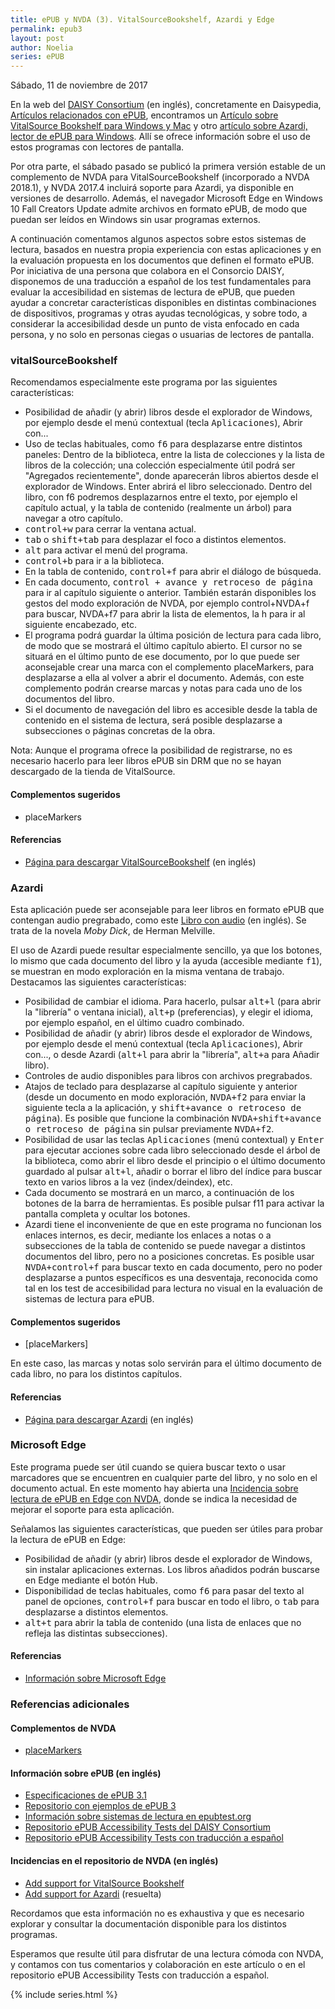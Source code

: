 ```yaml
---
title: ePUB y NVDA (3). VitalSourceBookshelf, Azardi y Edge
permalink: epub3
layout: post
author: Noelia
series: ePUB
---
```


<footer>Sábado, 11 de noviembre de 2017</footer>

En la web del [DAISY Consortium](http://www.daisy.org/) (en inglés), concretamente en Daisypedia, [Artículos relacionados con ePUB](http://www.daisy.org/daisypedia/epub-0), encontramos un [Artículo sobre VitalSource Bookshelf para Windows y Mac](http://www.daisy.org/daisypedia/vitalsource-bookshelf-pc-and-mac-overview) y otro [artículo sobre Azardi, lector de ePUB para Windows](http://www.daisy.org/daisypedia/azardi-epub-reader-windows). Allí se ofrece información sobre el uso de estos programas con lectores de pantalla.

Por otra parte, el sábado pasado se publicó la primera versión estable de un complemento de NVDA para VitalSourceBookshelf (incorporado a NVDA 2018.1), y NVDA 2017.4 incluirá soporte para Azardi, ya disponible en versiones de desarrollo. Además, el navegador Microsoft Edge en Windows 10 Fall Creators Update admite archivos en formato ePUB, de modo que puedan ser leídos en Windows sin usar programas externos.

A continuación comentamos algunos aspectos sobre estos sistemas de lectura, basados en nuestra propia experiencia con estas aplicaciones y en la evaluación propuesta en los documentos que definen el formato ePUB. Por iniciativa de una persona que colabora en el Consorcio DAISY, disponemos de una traducción a español de los test fundamentales para evaluar la accesibilidad en sistemas de lectura de ePUB, que pueden ayudar a concretar características disponibles en distintas combinaciones de dispositivos, programas y otras ayudas tecnológicas, y sobre todo, a considerar la accesibilidad desde un punto de vista enfocado en cada persona, y no solo en personas ciegas o usuarias de lectores de pantalla.

### vitalSourceBookshelf

Recomendamos especialmente este programa por las siguientes características:

- Posibilidad de añadir (y abrir) libros desde el explorador de Windows, por ejemplo desde el menú contextual (tecla <kbd>Aplicaciones</kbd>), Abrir con...
- Uso de teclas habituales, como <kbd>f6</kbd> para desplazarse entre distintos paneles: Dentro de la biblioteca, entre la lista de colecciones y la lista de libros de la colección; una colección especialmente útil podrá ser "Agregados recientemente", donde aparecerán libros abiertos desde el explorador de Windows. Enter abrirá el libro seleccionado. Dentro del libro, con f6 podremos desplazarnos entre el texto, por ejemplo el capítulo actual, y la tabla de contenido (realmente un árbol) para navegar a otro capítulo.
- <kbd>control+w</kbd> para cerrar la ventana actual.
- <kbd>tab</kbd> o <kbd>shift+tab</kbd> para desplazar el foco a distintos elementos.
- <kbd>alt</kbd> para activar el menú del programa.
- <kbd>control+b</kbd> para ir a la biblioteca.
- En la tabla de contenido, <kbd>control+f</kbd> para abrir el diálogo de búsqueda.
- En cada documento, <kbd>control + avance y retroceso de página</kbd> para ir al capítulo siguiente o anterior. También estarán disponibles los gestos del modo exploración de NVDA, por ejemplo control+NVDA+f para buscar, NVDA+f7 para abrir la lista de elementos, la h para ir al siguiente encabezado, etc.
- El programa podrá guardar la última posición de lectura para cada libro, de modo que se mostrará el último capítulo abierto. El cursor no se situará en el último punto de ese documento, por lo que puede ser aconsejable crear una marca con el complemento placeMarkers, para desplazarse a ella al volver a abrir el documento. Además, con este complemento podrán crearse marcas y notas para cada uno de los documentos del libro.
- Si el documento de navegación del libro es accesible desde la tabla de contenido en el sistema de lectura, será posible desplazarse a subsecciones o páginas concretas de la obra.

Nota: Aunque el programa ofrece la posibilidad de registrarse, no es necesario hacerlo para leer libros ePUB sin DRM que no se hayan descargado de la tienda de VitalSource.

#### Complementos sugeridos

- placeMarkers

#### Referencias

- [Página para descargar VitalSourceBookshelf](https://support.vitalsource.com/hc/en-us/articles/201344733-Bookshelf-Download-Page) (en inglés)

### Azardi

Esta aplicación puede ser aconsejable para leer libros en formato ePUB que contengan audio pregrabado, como este [Libro con audio](https://github.com/IDPF/epub3-samples/releases/download/20170606/moby-dick-mo.epub) (en inglés). Se trata de la novela <cite>Moby Dick</cite>, de Herman Melville.

El uso de Azardi puede resultar especialmente sencillo, ya que los botones, lo mismo que cada documento del libro y la ayuda (accesible mediante <kbd>f1</kbd>), se muestran en modo exploración en la misma ventana de trabajo. Destacamos las siguientes características:

- Posibilidad de cambiar el idioma. Para hacerlo, pulsar <kbd>alt+l</kbd> (para abrir la "librería" o ventana inicial), <kbd>alt+p</kbd> (preferencias), y elegir el idioma, por ejemplo español, en el último cuadro combinado.
- Posibilidad de añadir (y abrir) libros desde el explorador de Windows, por ejemplo desde el menú contextual (tecla <kbd>Aplicaciones</kbd>), Abrir con..., o desde Azardi (<kbd>alt+l</kbd> para abrir la "librería", <kbd>alt+a</kbd> para Añadir libro).
- Controles de audio disponibles para libros con archivos pregrabados.
- Atajos de teclado para desplazarse al capítulo siguiente y anterior (desde un documento en modo exploración, <kbd>NVDA+f2</kbd> para enviar la siguiente tecla a la aplicación, y <kbd>shift+avance o retroceso de página</kbd>). Es posible que funcione la combinación <kbd>NVDA+shift+avance o retroceso de página</kbd> sin pulsar previamente <kbd>NVDA+f2</kbd>.
- Posibilidad de usar las teclas <kbd>Aplicaciones</kbd> (menú contextual) y <kbd>Enter</kbd> para ejecutar acciones sobre cada libro seleccionado desde el árbol de la biblioteca, como abrir el libro desde el principio o el último documento guardado al pulsar <kbd>alt+l</kbd>, añadir o borrar el libro del índice para buscar texto en varios libros a la vez (index/deindex), etc.
- Cada documento se mostrará en un marco, a continuación de los botones de la barra de herramientas. Es posible pulsar f11 para activar la pantalla completa y ocultar los botones.
- Azardi tiene el inconveniente de que en este programa no funcionan los enlaces internos, es decir, mediante los enlaces a notas o a subsecciones de la tabla de contenido se puede navegar a distintos documentos del libro, pero no a posiciones concretas. Es posible usar <kbd>NVDA+control+f</kbd> para buscar texto en cada documento, pero no poder desplazarse a puntos específicos es una desventaja, reconocida como tal en los test de accesibilidad para lectura no visual en la evaluación de sistemas de lectura para ePUB.

#### Complementos sugeridos

- [placeMarkers]

En este caso, las marcas y notas solo servirán para el último documento de cada libro, no para los distintos capítulos.

#### Referencias

- [Página para descargar Azardi](http://azardi.infogridpacific.com/azardi-download.html) (en inglés)

### Microsoft Edge

Este programa puede ser útil cuando se quiera buscar texto o usar marcadores que se encuentren en cualquier parte del libro, y no solo en el documento actual. En este momento hay abierta una [Incidencia sobre lectura de ePUB en Edge con NVDA](https://github.com/nvaccess/nvda/issues/6925), donde se indica la necesidad de mejorar el soporte para esta aplicación.

Señalamos las siguientes características, que pueden ser útiles para probar la lectura de ePUB en Edge:

- Posibilidad de añadir (y abrir) libros desde el explorador de Windows, sin instalar aplicaciones externas. Los libros añadidos podrán buscarse en Edge mediante el botón Hub.
- Disponibilidad de teclas habituales, como <kbd>f6</kbd> para pasar del texto al panel de opciones, <kbd>control+f</kbd> para buscar en todo el libro, o <kbd>tab</kbd> para desplazarse a distintos elementos.
- <kbd>alt+t</kbd> para abrir la tabla de contenido (una lista de enlaces que no refleja las distintas subsecciones).

#### Referencias

- [Información sobre Microsoft Edge](https://support.microsoft.com/es-es/products/microsoft-edge)

### Referencias adicionales

#### Complementos de NVDA

- [placeMarkers](https://addons.nvda-project.org/addons/placeMarkers.es.html)

#### Información sobre ePUB (en inglés)

- [Especificaciones de ePUB 3.1](https://www.w3.org/Submission/2017/SUBM-epub31-20170125/)
- [Repositorio con ejemplos de ePUB 3](https://github.com/IDPF/epub3-samples)
- [Información sobre sistemas de lectura en epubtest.org](http://epubtest.org/)
- [Repositorio ePUB Accessibility Tests del DAISY Consortium](https://github.com/daisy/epub-accessibility-tests)
- [Repositorio ePUB Accessibility Tests con traducción a español](https://github.com/nvdaes/epub-accessibility-tests)

#### Incidencias en el repositorio de NVDA (en inglés)

- [Add support for VitalSource Bookshelf](https://github.com/nvaccess/nvda/issues/7155)
- [Add support for Azardi](https://github.com/nvaccess/nvda/issues/5848) (resuelta)

Recordamos que esta información no es exhaustiva y que es necesario explorar y consultar la documentación disponible para los distintos programas.

Esperamos que resulte útil para disfrutar de una lectura cómoda con NVDA, y contamos con tus comentarios y colaboración en este artículo o en el repositorio ePUB Accessibility Tests con traducción a español.

{% include series.html %}
